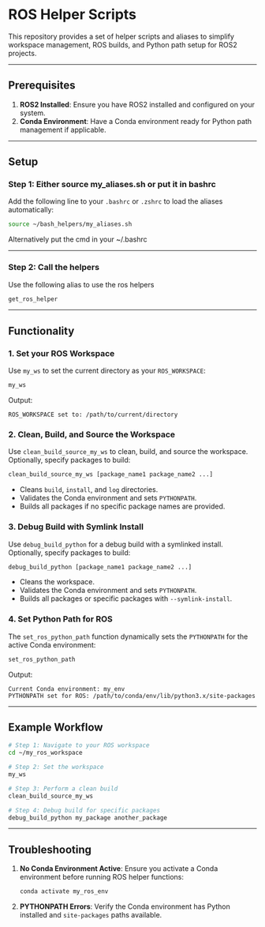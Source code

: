 # ROS Helper Scripts

This repository provides a set of helper scripts and aliases to simplify workspace management, ROS builds, and Python path setup for ROS2 projects.

---

## Prerequisites

1. **ROS2 Installed**: Ensure you have ROS2 installed and configured on your system.
2. **Conda Environment**: Have a Conda environment ready for Python path management if applicable.

---

## Setup

### Step 1: Either source my_aliases.sh or put it in bashrc

Add the following line to your `.bashrc` or `.zshrc` to load the aliases automatically:
```bash
source ~/bash_helpers/my_aliases.sh
```
Alternatively put the cmd in your ~/.bashrc

---

### Step 2: Call the helpers

Use the following alias to use the ros helpers
```bash
get_ros_helper
```

---

## Functionality

### 1. Set your ROS Workspace
Use `my_ws` to set the current directory as your `ROS_WORKSPACE`:
```bash
my_ws
```
Output:
```
ROS_WORKSPACE set to: /path/to/current/directory
```

### 2. Clean, Build, and Source the Workspace
Use `clean_build_source_my_ws` to clean, build, and source the workspace. Optionally, specify packages to build:
```bash
clean_build_source_my_ws [package_name1 package_name2 ...]
```

- Cleans `build`, `install`, and `log` directories.
- Validates the Conda environment and sets `PYTHONPATH`.
- Builds all packages if no specific package names are provided.

### 3. Debug Build with Symlink Install
Use `debug_build_python` for a debug build with a symlinked install. Optionally, specify packages to build:
```bash
debug_build_python [package_name1 package_name2 ...]
```

- Cleans the workspace.
- Validates the Conda environment and sets `PYTHONPATH`.
- Builds all packages or specific packages with `--symlink-install`.

### 4. Set Python Path for ROS
The `set_ros_python_path` function dynamically sets the `PYTHONPATH` for the active Conda environment:
```bash
set_ros_python_path
```

Output:
```
Current Conda environment: my_env
PYTHONPATH set for ROS: /path/to/conda/env/lib/python3.x/site-packages
```

---

## Example Workflow

```bash
# Step 1: Navigate to your ROS workspace
cd ~/my_ros_workspace

# Step 2: Set the workspace
my_ws

# Step 3: Perform a clean build
clean_build_source_my_ws

# Step 4: Debug build for specific packages
debug_build_python my_package another_package
```

---

## Troubleshooting

1. **No Conda Environment Active**:
   Ensure you activate a Conda environment before running ROS helper functions:
   ```bash
   conda activate my_ros_env
   ```

2. **PYTHONPATH Errors**:
   Verify the Conda environment has Python installed and `site-packages` paths available.
